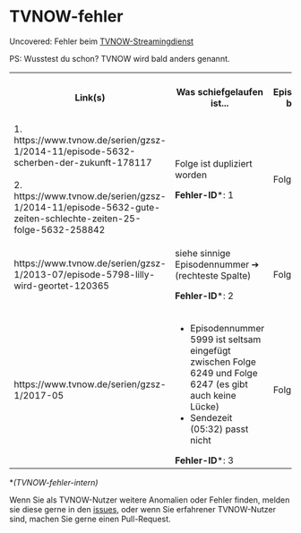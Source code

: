 # TVNOW-fehler
Uncovered: Fehler beim [TVNOW-Streamingdienst](https://www.tvnow.de)

PS: Wusstest du schon? TVNOW wird bald anders genannt.

<table>
  <tr><th>Link(s)</th><th>Was schiefgelaufen ist...</th><th>Episodennummer bei TVNOW</th><th>Episodennummer, wenn es nach Recht und Ordnung ginge</th></tr>
  <tr><td>1. https://www.tvnow.de/serien/gzsz-1/2014-11/episode-5632-scherben-der-zukunft-178117<br><br>2. https://www.tvnow.de/serien/gzsz-1/2014-11/episode-5632-gute-zeiten-schlechte-zeiten-25-folge-5632-258842</td><td><p>Folge ist dupliziert worden</p><p><strong>Fehler-ID</strong>*: 1</p></td><td>Folge 5632</td><td>nicht zutreffend</td></tr>
  <tr><td>https://www.tvnow.de/serien/gzsz-1/2013-07/episode-5798-lilly-wird-geortet-120365</td><td><p>siehe sinnige Episodennummer ➔ (rechteste Spalte)</p><p><p><strong>Fehler-ID</strong>*: 2</p></td><td>Folge 5798</td><td>Folge 5298</td></tr>
  <tr><td>https://www.tvnow.de/serien/gzsz-1/2017-05</td><td><ul><li>Episodennummer 5999 ist seltsam eingefügt zwischen Folge 6249 und Folge 6247 (es gibt auch keine Lücke)</li><li> Sendezeit (05:32) passt nicht</li></ul><strong>Fehler-ID</strong>*: 3</td><td>Folge 5999</td><td>Folge ???</td></tr>
  </table>
  
 *_(TVNOW-fehler-intern)_
  
  Wenn Sie als TVNOW-Nutzer weitere Anomalien oder Fehler finden, melden sie diese gerne in den [issues](https://github.com/spookyahell/TVNOW-fehler/issues), oder wenn Sie erfahrener TVNOW-Nutzer sind, machen Sie gerne einen Pull-Request.
